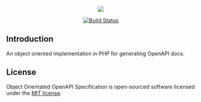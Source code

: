 <p align="center">
    <img src="https://raw.githubusercontent.com/goldspecdigital/oooas/feature/remove-required-constructor-parameters/media/logo.svg">
</p>

<p align="center">
    <a href="https://travis-ci.com/goldspecdigital/oooas"><img src="https://travis-ci.com/goldspecdigital/oooas.svg?branch=master" alt="Build Status"></a>
</p>

## Introduction

An object oriented implementation in PHP for generating OpenAPI docs.

## License

Object Orientated OpenAPI Specification is open-sourced software licensed under 
the [MIT license](https://opensource.org/licenses/MIT).
